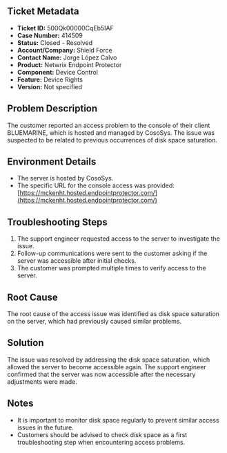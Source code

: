 ## Ticket Metadata
- **Ticket ID:** 500Qk00000CqEb5IAF
- **Case Number:** 414509
- **Status:** Closed - Resolved
- **Account/Company:** Shield Force
- **Contact Name:** Jorge López Calvo
- **Product:** Netwrix Endpoint Protector
- **Component:** Device Control
- **Feature:** Device Rights
- **Version:** Not specified

## Problem Description
The customer reported an access problem to the console of their client BLUEMARINE, which is hosted and managed by CosoSys. The issue was suspected to be related to previous occurrences of disk space saturation.

## Environment Details
- The server is hosted by CosoSys.
- The specific URL for the console access was provided: [https://mckenht.hosted.endpointprotector.com/](https://mckenht.hosted.endpointprotector.com/)

## Troubleshooting Steps
1. The support engineer requested access to the server to investigate the issue.
2. Follow-up communications were sent to the customer asking if the server was accessible after initial checks.
3. The customer was prompted multiple times to verify access to the server.

## Root Cause
The root cause of the access issue was identified as disk space saturation on the server, which had previously caused similar problems.

## Solution
The issue was resolved by addressing the disk space saturation, which allowed the server to become accessible again. The support engineer confirmed that the server was now accessible after the necessary adjustments were made.

## Notes
- It is important to monitor disk space regularly to prevent similar access issues in the future.
- Customers should be advised to check disk space as a first troubleshooting step when encountering access problems.